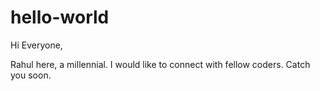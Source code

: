 # hello-world
Hi Everyone,

Rahul here, a millennial. I would like to connect with fellow coders.
Catch you soon.
